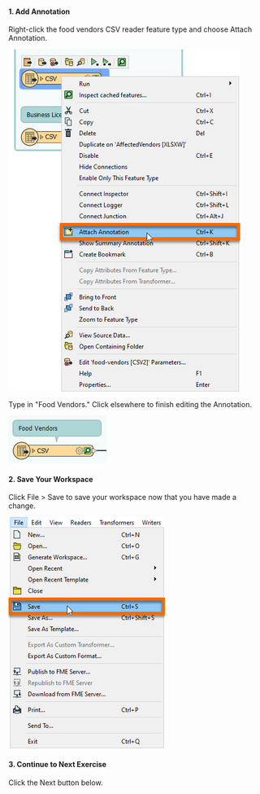 <head><base target="_blank"> </head>

#### 1. Add Annotation

Right-click the food vendors CSV reader feature type and choose Attach Annotation.

![Attaching annotation](./images/attach.png)

Type in "Food Vendors." Click elsewhere to finish editing the Annotation.

![Finished annotation](./images/vendors.png)

#### 2. Save Your Workspace

Click File > Save to save your workspace now that you have made a change.

![Save workspace](./images/save.png)

#### 3. Continue to Next Exercise

Click the Next button below.
